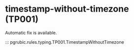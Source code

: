 # timestamp-without-timezone (TP001)

Automatic fix is available.

::: pgrubic.rules.typing.TP001.TimestampWithoutTimezone
